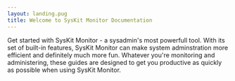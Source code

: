 ```yaml
---
layout: landing.pug
title: Welcome to SysKit Monitor Documentation 
---
```


Get started with SysKit Monitor - a sysadmin's most powerfull tool.
With its set of built-in features, SysKit Monitor can make system adminstration more efficient and definitely much more fun.
Whatever you're monitoring and administering, these guides are designed to get you productive as quickly as possible when using SysKit Monitor.